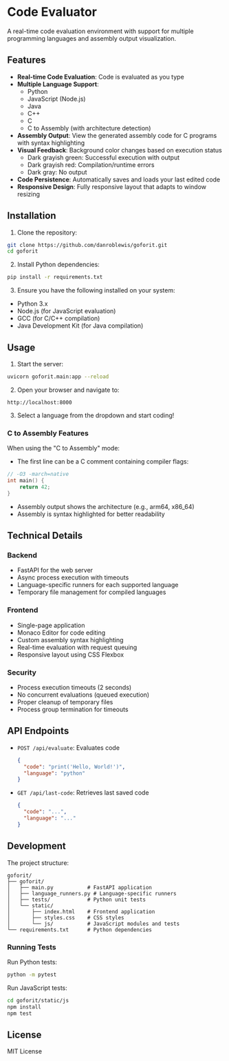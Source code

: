 # Code Evaluator

A real-time code evaluation environment with support for multiple programming languages and assembly output visualization.

## Features

- **Real-time Code Evaluation**: Code is evaluated as you type
- **Multiple Language Support**:
  - Python
  - JavaScript (Node.js)
  - Java
  - C++
  - C
  - C to Assembly (with architecture detection)
- **Assembly Output**: View the generated assembly code for C programs with syntax highlighting
- **Visual Feedback**: Background color changes based on execution status
  - Dark grayish green: Successful execution with output
  - Dark grayish red: Compilation/runtime errors
  - Dark gray: No output
- **Code Persistence**: Automatically saves and loads your last edited code
- **Responsive Design**: Fully responsive layout that adapts to window resizing

## Installation

1. Clone the repository:
```bash
git clone https://github.com/danroblewis/goforit.git
cd goforit
```

2. Install Python dependencies:
```bash
pip install -r requirements.txt
```

3. Ensure you have the following installed on your system:
- Python 3.x
- Node.js (for JavaScript evaluation)
- GCC (for C/C++ compilation)
- Java Development Kit (for Java compilation)

## Usage

1. Start the server:
```bash
uvicorn goforit.main:app --reload
```

2. Open your browser and navigate to:
```
http://localhost:8000
```

3. Select a language from the dropdown and start coding!

### C to Assembly Features

When using the "C to Assembly" mode:
- The first line can be a C comment containing compiler flags:
```c
// -O3 -march=native
int main() {
    return 42;
}
```
- Assembly output shows the architecture (e.g., arm64, x86_64)
- Assembly is syntax highlighted for better readability

## Technical Details

### Backend
- FastAPI for the web server
- Async process execution with timeouts
- Language-specific runners for each supported language
- Temporary file management for compiled languages

### Frontend
- Single-page application
- Monaco Editor for code editing
- Custom assembly syntax highlighting
- Real-time evaluation with request queuing
- Responsive layout using CSS Flexbox

### Security
- Process execution timeouts (2 seconds)
- No concurrent evaluations (queued execution)
- Proper cleanup of temporary files
- Process group termination for timeouts

## API Endpoints

- `POST /api/evaluate`: Evaluates code
  ```json
  {
    "code": "print('Hello, World!')",
    "language": "python"
  }
  ```

- `GET /api/last-code`: Retrieves last saved code
  ```json
  {
    "code": "...",
    "language": "..."
  }
  ```

## Development

The project structure:
```
goforit/
├── goforit/
│   ├── main.py           # FastAPI application
│   ├── language_runners.py # Language-specific runners
│   ├── tests/            # Python unit tests
│   └── static/
│       ├── index.html    # Frontend application
│       ├── styles.css    # CSS styles
│       └── js/           # JavaScript modules and tests
└── requirements.txt      # Python dependencies
```

### Running Tests

Run Python tests:
```bash
python -m pytest
```

Run JavaScript tests:
```bash
cd goforit/static/js
npm install
npm test
```

## License

MIT License